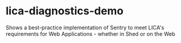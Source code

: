 # lica-diagnostics-demo

Shows a best-practice implementation of Sentry to meet LICA's requirements for Web Applications - whether in Shed or on the Web

